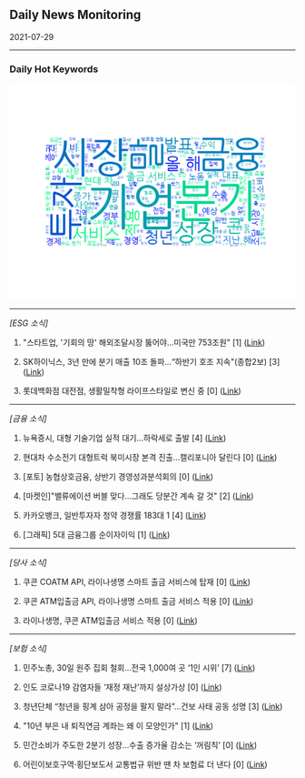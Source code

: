 ## Daily News Monitoring 

2021-07-29 

----------

### Daily Hot Keywords 

![word_cloud](image/2021-07-29_word_cloud.png)

----------

*[ESG 소식]*

1. "스타트업, '기회의 땅' 해외조달시장 뚫어야...미국만 753조원" [1] ([Link](https://news.naver.com/main/read.naver?mode=LSD&mid=sec&sid1=101&oid=008&aid=0004622716))

2. SK하이닉스, 3년 만에 분기 매출 10조 돌파…“하반기 호조 지속"(종합2보) [3] ([Link](https://news.naver.com/main/read.naver?mode=LSD&mid=sec&sid1=101&oid=003&aid=0010632151))

3. 롯데백화점 대전점, 생활밀착형 라이프스타일로 변신 중 [0] ([Link](https://news.naver.com/main/read.naver?mode=LSD&mid=sec&sid1=102&oid=421&aid=0005505975))

----------

*[금융 소식]*

1. 뉴욕증시, 대형 기술기업 실적 대기…하락세로 출발 [4] ([Link](https://news.naver.com/main/read.naver?mode=LSD&mid=sec&sid1=101&oid=001&aid=0012557394))

2. 현대차 수소전기 대형트럭 북미시장 본격 진출…캘리포니아 달린다 [0] ([Link](https://news.naver.com/main/read.naver?mode=LSD&mid=sec&sid1=101&oid=076&aid=0003759646))

3. [포토] 농협상호금융, 상반기 경영성과분석회의 [0] ([Link](https://news.naver.com/main/read.naver?mode=LSD&mid=sec&sid1=100&oid=018&aid=0004996224))

4. [마켓인]"밸류에이션 버블 맞다…그래도 당분간 계속 갈 것" [2] ([Link](https://news.naver.com/main/read.naver?mode=LSD&mid=sec&sid1=101&oid=018&aid=0004996230))

5. 카카오뱅크, 일반투자자 청약 경쟁률 183대 1 [4] ([Link](https://news.naver.com/main/read.naver?mode=LSD&mid=sec&sid1=105&oid=092&aid=0002229029))

6. [그래픽] 5대 금융그룹 순이자이익 [1] ([Link](https://news.naver.com/main/read.naver?mode=LSD&mid=sec&sid1=101&oid=001&aid=0012557353))

----------

*[당사 소식]*

1. 쿠콘 COATM API, 라이나생명 스마트 출금 서비스에 탑재 [0] ([Link](https://news.naver.com/main/read.naver?mode=LSD&mid=sec&sid1=105&oid=138&aid=0002107557))

2. 쿠콘 ATM입출금 API, 라이나생명 스마트 출금 서비스 적용 [0] ([Link](https://news.naver.com/main/read.naver?mode=LSD&mid=sec&sid1=105&oid=031&aid=0000613708))

3. 라이나생명, 쿠콘 ATM입출금 서비스 적용 [0] ([Link](https://news.naver.com/main/read.naver?mode=LSD&mid=sec&sid1=105&oid=014&aid=0004681849))

----------

*[보험 소식]*

1. 민주노총, 30일 원주 집회 철회…전국 1,000여 곳 ‘1인 시위’ [7] ([Link](https://news.naver.com/main/read.naver?mode=LSD&mid=sec&sid1=102&oid=056&aid=0011091005))

2. 인도 코로나19 감염자들 ‘재정 재난’까지 설상가상 [0] ([Link](https://news.naver.com/main/read.naver?mode=LSD&mid=sec&sid1=104&oid=032&aid=0003088241))

3. 청년단체 “청년을 핑계 삼아 공정을 팔지 말라”…건보 사태 공동 성명 [3] ([Link](https://news.naver.com/main/read.naver?mode=LSD&mid=sec&sid1=102&oid=032&aid=0003088233))

4. "10년 부은 내 퇴직연금 계좌는 왜 이 모양인가" [1] ([Link](https://news.naver.com/main/read.naver?mode=LSD&mid=sec&sid1=110&oid=127&aid=0000031365))

5. 민간소비가 주도한 2분기 성장…수출 증가율 감소는 ‘꺼림칙’ [0] ([Link](https://news.naver.com/main/read.naver?mode=LSD&mid=sec&sid1=101&oid=032&aid=0003088250))

6. 어린이보호구역·횡단보도서 교통법규 위반 땐 차 보험료 더 낸다 [0] ([Link](https://news.naver.com/main/read.naver?mode=LSD&mid=sec&sid1=102&oid=032&aid=0003088258))

